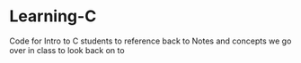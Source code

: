 # Learning-C
Code for Intro to C students to reference back to 
Notes and concepts we go over in class to look back on to
